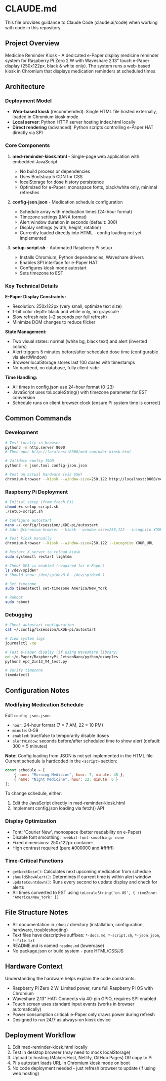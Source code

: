 # CLAUDE.md

This file provides guidance to Claude Code (claude.ai/code) when working with code in this repository.

## Project Overview

Medicine Reminder Kiosk - A dedicated e-Paper display medicine reminder system for Raspberry Pi Zero 2 W with Waveshare 2.13" touch e-Paper display (250x122px, black & white only). The system runs a web-based kiosk in Chromium that displays medication reminders at scheduled times.

## Architecture

### Deployment Model
- **Web-based kiosk** (recommended): Single HTML file hosted externally, loaded in Chromium kiosk mode
- **Local server**: Python HTTP server hosting index.html locally
- **Direct rendering** (advanced): Python scripts controlling e-Paper HAT directly via SPI

### Core Components
1. **med-reminder-kiosk.html** - Single-page web application with embedded JavaScript
   - No build process or dependencies
   - Uses Bootstrap 5 CDN for CSS
   - localStorage for dose history persistence
   - Optimized for e-Paper: monospace fonts, black/white only, minimal refreshes

2. **config-json.json** - Medication schedule configuration
   - Schedule array with medication times (24-hour format)
   - Timezone settings (IANA format)
   - Alert window duration in seconds (default: 300)
   - Display settings (width, height, rotation)
   - Currently loaded directly into HTML - config loading not yet implemented

3. **setup-script.sh** - Automated Raspberry Pi setup
   - Installs Chromium, Python dependencies, Waveshare drivers
   - Enables SPI interface for e-Paper HAT
   - Configures kiosk mode autostart
   - Sets timezone to EST

### Key Technical Details

**E-Paper Display Constraints:**
- Resolution: 250x122px (very small, optimize text size)
- 1-bit color depth: black and white only, no grayscale
- Slow refresh rate (~2 seconds per full refresh)
- Minimize DOM changes to reduce flicker

**State Management:**
- Two visual states: normal (white bg, black text) and alert (inverted colors)
- Alert triggers 5 minutes before/after scheduled dose time (configurable via alertWindow)
- Browser localStorage stores last 100 doses with timestamps
- No backend, no database, fully client-side

**Time Handling:**
- All times in config.json use 24-hour format (0-23)
- JavaScript uses toLocaleString() with timezone parameter for EST conversion
- Schedule runs on client browser clock (ensure Pi system time is correct)

## Common Commands

### Development
```bash
# Test locally in browser
python3 -m http.server 8000
# Then open http://localhost:8000/med-reminder-kiosk.html

# Validate config JSON
python3 -m json.tool config-json.json

# Test on actual hardware (via SSH)
chromium-browser --kiosk --window-size=250,122 http://localhost:8000/med-reminder-kiosk.html
```

### Raspberry Pi Deployment
```bash
# Initial setup (from fresh Pi)
chmod +x setup-script.sh
./setup-script.sh

# Configure autostart
nano ~/.config/lxsession/LXDE-pi/autostart
# Add: @chromium-browser --kiosk --window-size=250,122 --incognito YOUR_URL

# Test kiosk manually
chromium-browser --kiosk --window-size=250,122 --incognito YOUR_URL

# Restart X server to reload kiosk
sudo systemctl restart lightdm

# Check SPI is enabled (required for e-Paper)
ls /dev/spidev*
# Should show: /dev/spidev0.0  /dev/spidev0.1

# Set timezone
sudo timedatectl set-timezone America/New_York

# Reboot
sudo reboot
```

### Debugging
```bash
# Check autostart configuration
cat ~/.config/lxsession/LXDE-pi/autostart

# View system logs
journalctl -xe

# Test e-Paper display (if using Waveshare library)
cd ~/e-Paper/RaspberryPi_JetsonNano/python/examples
python3 epd_2in13_V4_test.py

# Verify timezone
timedatectl
```

## Configuration Notes

### Modifying Medication Schedule
Edit `config-json.json`:
- `hour`: 24-hour format (7 = 7 AM, 22 = 10 PM)
- `minute`: 0-59
- `enabled`: true/false to temporarily disable doses
- `alertWindow`: seconds before/after scheduled time to show alert (default: 300 = 5 minutes)

**Note:** Config loading from JSON is not yet implemented in the HTML file. Current schedule is hardcoded in the `<script>` section:
```javascript
const schedule = [
    { name: "Morning Medicine", hour: 7, minute: 45 },
    { name: "Night Medicine", hour: 22, minute: 0 }
];
```

To change schedule, either:
1. Edit the JavaScript directly in med-reminder-kiosk.html
2. Implement config.json loading via fetch() API

### Display Optimization
- Font: 'Courier New', monospace (better readability on e-Paper)
- Disable font smoothing: `-webkit-font-smoothing: none`
- Fixed dimensions: 250x122px container
- High contrast required (pure #000000 and #ffffff)

### Time-Critical Functions
- `getNextDose()`: Calculates next upcoming medication from schedule
- `shouldShowAlert()`: Determines if current time is within alert window
- `updateCountdown()`: Runs every second to update display and check for alerts
- All times converted to EST using `toLocaleString('en-US', { timeZone: 'America/New_York' })`

## File Structure Notes

- All documentation in `/docs/` directory (installation, configuration, hardware, troubleshooting)
- Text files have descriptive suffixes: `*-docs.md`, `*-script.sh`, `*-json.json`, `*-file.txt`
- README.md is named `readme.md` (lowercase)
- No package.json or build system - pure HTML/CSS/JS

## Hardware Context

Understanding the hardware helps explain the code constraints:
- Raspberry Pi Zero 2 W: Limited power, runs full Raspberry Pi OS with Chromium
- Waveshare 2.13" HAT: Connects via 40-pin GPIO, requires SPI enabled
- Touch screen uses standard input events (works in browser automatically)
- Power consumption critical: e-Paper only draws power during refresh
- Designed to run 24/7 as always-on kiosk device

## Deployment Workflow

1. Edit med-reminder-kiosk.html locally
2. Test in desktop browser (may need to mock localStorage)
3. Upload to hosting (MakersHost, Netlify, GitHub Pages) OR copy to Pi
4. Pi's autostart loads URL in Chromium kiosk mode on boot
5. No code deployment needed - just refresh browser to update (if using web hosting)
